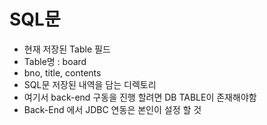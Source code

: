 # SQL문

- 현재 저장된 Table 필드
- Table명 : board
- bno, title, contents
- SQL문 저장된 내역을 담는 디렉토리
- 여기서 back-end 구동을 진행 할려면 DB TABLE이 존재해야함
- Back-End 에서 JDBC 연동은 본인이 설정 할 것



